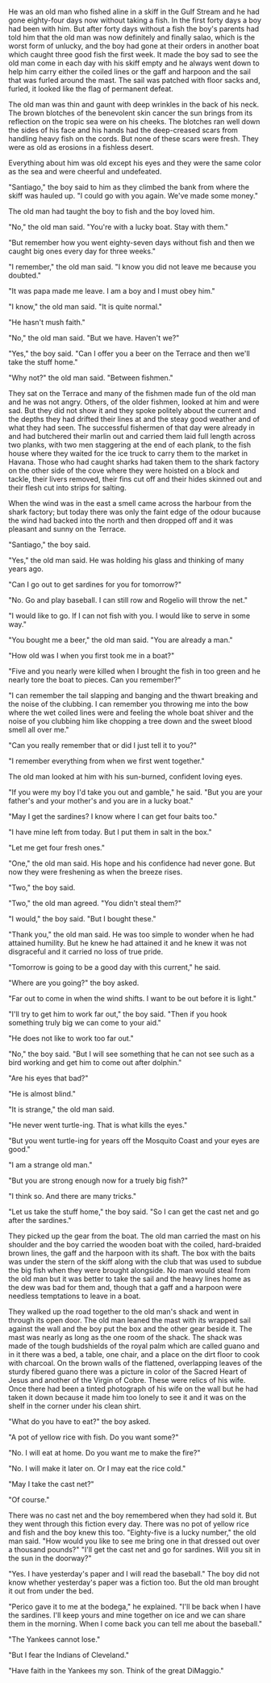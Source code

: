 He was an old man who fished aline in a skiff in the Gulf Stream and he had gone eighty-four days now without taking a fish. In the first forty days a boy had been with him. But after forty days without a fish the boy's parents had told him that the old man was now definitely and finally salao, which is the worst form of unlucky, and the boy had gone at their orders in another boat which caught three good fish the first week. It made the boy sad to see the old man come in each day with his skiff empty and he always went down to help him carry either the coiled lines or the gaff and harpoon and the sail that was furled around the mast. The sail was patched with floor sacks and, furled, it looked like the flag of permanent defeat.

The old man was thin and gaunt with deep wrinkles in the back of his neck. The brown blotches of the benevolent skin cancer the sun brings from its reflection on the tropic sea were on his cheeks. The blotches ran well down the sides of his face and his hands had the deep-creased scars from handling heavy fish on the cords. But none of these scars were fresh. They were as old as erosions in a fishless desert.

Everything about him was old except his eyes and they were the same color as the sea and were cheerful and undefeated.

"Santiago," the boy said to him as they climbed the bank from where the skiff was hauled up. "I could go with you again. We've made some money."

The old man had taught the boy to fish and the boy loved him.

"No," the old man said. "You're with a lucky boat. Stay with them."

"But remember how you went eighty-seven days without fish and then we caught big ones every day for three weeks."

"I remember," the old man said. "I know you did not leave me because you doubted."

"It was papa made me leave. I am a boy and I must obey him."

"I know," the old man said. "It is quite normal."

"He hasn't mush faith."

"No," the old man said. "But we have. Haven't we?"

"Yes," the boy said. "Can I offer you a beer on the Terrace and then we'll take the stuff home."

"Why not?" the old man said. "Between fishmen."

They sat on the Terrace and many of the fishmen made fun of the old man and he was not angry. Others, of the older fishmen, looked at him and were sad. But they did not show it and they spoke politely about the current and the depths they had drifted their lines at and the steay good weather and of what they had seen. The successful fishermen of that day were already in and had butchered their marlin out and carried them laid full length across two planks, with two men staggering at the end of each plank, to the fish house where they waited for the ice truck to carry them to the market in Havana. Those who had caught sharks had taken them to the shark factory on the other side of the cove where they were hoisted on a block and tackle, their livers removed, their fins cut off and their hides skinned out and their flesh cut into strips for salting.

When the wind was in the east a smell came across the harbour from the shark factory; but today there was only the faint edge of the odour bucause the wind had backed into the north and then dropped off and it was pleasant and sunny on the Terrace.

"Santiago," the boy said.

"Yes," the old man said. He was holding his glass and thinking of many years ago.

"Can I go out to get sardines for you for tomorrow?"

"No. Go and play baseball. I can still row and Rogelio will throw the net."

"I would like to go. If I can not fish with you. I would like to serve in some way."

"You bought me a beer," the old man said. "You are already a man."

"How old was I when you first took me in a boat?"

"Five and you nearly were killed when I brought the fish in too green and he nearly tore the boat to pieces. Can you remember?"

"I can remember the tail slapping and banging and the thwart breaking and the noise of the clubbing. I can remember you throwing me into the bow where the wet coiled lines were and feeling the whole boat shiver and the noise of you clubbing him like chopping a tree down and the sweet blood smell all over me."

"Can you really remember that or did I just tell it to you?"

"I remember everything from when we first went together."

The old man looked at him with his sun-burned, confident loving eyes.

"If you were my boy I'd take you out and gamble," he said. "But you are your father's and your mother's and you are in a lucky boat."

"May I get the sardines? I know where I can get four baits too."

"I have mine left from today. But I put them in salt in the box."

"Let me get four fresh ones."

"One," the old man said. His hope and his confidence had never gone. But now they were freshening as when the breeze rises.

"Two," the boy said.

"Two," the old man agreed. "You didn't steal them?"

"I would," the boy said. "But I bought these."

"Thank you," the old man said. He was too simple to wonder when he had attained humility. But he knew he had attained it and he knew it was not disgraceful and it carried no loss of true pride.

"Tomorrow is going to be a good day with this current," he said.

"Where are you going?" the boy asked.

"Far out to come in when the wind shifts. I want to be out before it is light."

"I'll try to get him to work far out," the boy said. "Then if you hook something truly big we can come to your aid."

"He does not like to work too far out."

"No," the boy said. "But I will see something that he can not see such as a bird working and get him to come out after dolphin."

"Are his eyes that bad?"

"He is almost blind."

"It is strange," the old man said.

"He never went turtle-ing. That is what kills the eyes."

"But you went turtle-ing for years off the Mosquito Coast and your eyes are good."

"I am a strange old man."

"But you are strong enough now for a truely big fish?"

"I think so. And there are many tricks."

"Let us take the stuff home," the boy said. "So I can get the cast net and go after the sardines."

They picked up the gear from the boat. The old man carried the mast on his shoulder and the boy carried the wooden boat with the coiled, hard-braided brown lines, the gaff and the harpoon with its shaft. The box with the baits was under the stern of the skiff along with the club that was used to subdue the big fish when they were brought alongside. No man would steal from the old man but it was better to take the sail and the heavy lines home as the dew was bad for them and, though that a gaff and a harpoon were needless temptations to leave in a boat.

They walked up the road together to the old man's shack and went in through its open door. The old man leaned the mast with its wrapped sail against the wall and the boy put the box and the other gear beside it. The mast was nearly as long as the one room of the shack. The shack was made of the tough budshields of the royal palm which are called guano and in it there was a bed, a table, one chair, and a place on the dirt floor to cook with charcoal. On the brown walls of the flattened, overlapping leaves of the sturdy fibered guano there was a picture in color of the Sacred Heart of Jesus and another of the Virgin of Cobre. These were relics of his wife. Once there had been a tinted photograph of his wife on the wall but he had taken it down because it made him too lonely to see it and it was on the shelf in the corner under his clean shirt. 

"What do you have to eat?" the boy asked.

"A pot of yellow rice with fish. Do you want some?" 

"No. I will eat at home. Do you want me to make the fire?"

"No. I will make it later on. Or I may eat the rice cold."

"May I take the cast net?"

"Of course."

There was no cast net and the boy remembered when they had sold it. But they went through this fiction every day. There was no pot of yellow rice and fish and the boy knew this too. "Eighty-five is a lucky number," the old man said. "How would you like to see me bring one in that dressed out over a thousand pounds?" "I'll get the cast net and go for sardines. Will you sit in the sun in the doorway?"

"Yes. I have yesterday's paper and I will read the baseball." The boy did not know whether yesterday's paper was a fiction too. But the old man brought it out from under the bed.

"Perico gave it to me at the bodega," he explained. "I'll be back when I have the sardines. I'll keep yours and mine together on ice and we can share them in the morning. When I come back you can tell me about the baseball."

"The Yankees cannot lose."

"But I fear the Indians of Cleveland."

"Have faith in the Yankees my son. Think of the great DiMaggio."








